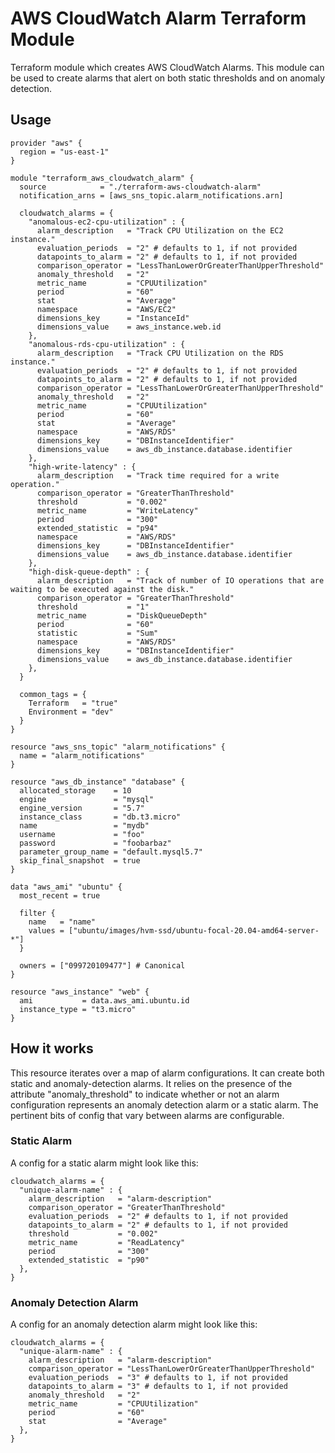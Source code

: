 # AWS CloudWatch Alarm Terraform Module

Terraform module which creates AWS CloudWatch Alarms. This module can be used to create alarms that alert on both static thresholds and on anomaly detection.

## Usage

```hcl
provider "aws" {
  region = "us-east-1"
}

module "terraform_aws_cloudwatch_alarm" {
  source            = "./terraform-aws-cloudwatch-alarm"
  notification_arns = [aws_sns_topic.alarm_notifications.arn]

  cloudwatch_alarms = {
    "anomalous-ec2-cpu-utilization" : {
      alarm_description   = "Track CPU Utilization on the EC2 instance."
      evaluation_periods  = "2" # defaults to 1, if not provided
      datapoints_to_alarm = "2" # defaults to 1, if not provided
      comparison_operator = "LessThanLowerOrGreaterThanUpperThreshold"
      anomaly_threshold   = "2"
      metric_name         = "CPUUtilization"
      period              = "60"
      stat                = "Average"
      namespace           = "AWS/EC2"
      dimensions_key      = "InstanceId"
      dimensions_value    = aws_instance.web.id
    },
    "anomalous-rds-cpu-utilization" : {
      alarm_description   = "Track CPU Utilization on the RDS instance."
      evaluation_periods  = "2" # defaults to 1, if not provided
      datapoints_to_alarm = "2" # defaults to 1, if not provided
      comparison_operator = "LessThanLowerOrGreaterThanUpperThreshold"
      anomaly_threshold   = "2"
      metric_name         = "CPUUtilization"
      period              = "60"
      stat                = "Average"
      namespace           = "AWS/RDS"
      dimensions_key      = "DBInstanceIdentifier"
      dimensions_value    = aws_db_instance.database.identifier
    },
    "high-write-latency" : {
      alarm_description   = "Track time required for a write operation."
      comparison_operator = "GreaterThanThreshold"
      threshold           = "0.002"
      metric_name         = "WriteLatency"
      period              = "300"
      extended_statistic  = "p94"
      namespace           = "AWS/RDS"
      dimensions_key      = "DBInstanceIdentifier"
      dimensions_value    = aws_db_instance.database.identifier
    },
    "high-disk-queue-depth" : {
      alarm_description   = "Track of number of IO operations that are waiting to be executed against the disk."
      comparison_operator = "GreaterThanThreshold"
      threshold           = "1"
      metric_name         = "DiskQueueDepth"
      period              = "60"
      statistic           = "Sum"
      namespace           = "AWS/RDS"
      dimensions_key      = "DBInstanceIdentifier"
      dimensions_value    = aws_db_instance.database.identifier
    },
  }

  common_tags = {
    Terraform   = "true"
    Environment = "dev"
  }
}

resource "aws_sns_topic" "alarm_notifications" {
  name = "alarm_notifications"
}

resource "aws_db_instance" "database" {
  allocated_storage    = 10
  engine               = "mysql"
  engine_version       = "5.7"
  instance_class       = "db.t3.micro"
  name                 = "mydb"
  username             = "foo"
  password             = "foobarbaz"
  parameter_group_name = "default.mysql5.7"
  skip_final_snapshot  = true
}

data "aws_ami" "ubuntu" {
  most_recent = true

  filter {
    name   = "name"
    values = ["ubuntu/images/hvm-ssd/ubuntu-focal-20.04-amd64-server-*"]
  }

  owners = ["099720109477"] # Canonical
}

resource "aws_instance" "web" {
  ami           = data.aws_ami.ubuntu.id
  instance_type = "t3.micro"
}
```

## How it works

This resource iterates over a map of alarm configurations. It can create both static and anomaly-detection alarms. It relies on the presence of the attribute "anomaly_threshold" to indicate whether or not an alarm configuration represents an anomaly detection alarm or a static alarm. The pertinent bits of config that vary between alarms are configurable.

### Static Alarm

A config for a static alarm might look like this:

```hcl
cloudwatch_alarms = {
  "unique-alarm-name" : {
    alarm_description   = "alarm-description"
    comparison_operator = "GreaterThanThreshold"
    evaluation_periods  = "2" # defaults to 1, if not provided
    datapoints_to_alarm = "2" # defaults to 1, if not provided
    threshold           = "0.002"
    metric_name         = "ReadLatency"
    period              = "300"
    extended_statistic  = "p90"
  },
}
```

### Anomaly Detection Alarm

A config for an anomaly detection alarm might look like this:

```hcl
cloudwatch_alarms = {
  "unique-alarm-name" : {
    alarm_description   = "alarm-description"
    comparison_operator = "LessThanLowerOrGreaterThanUpperThreshold"
    evaluation_periods  = "3" # defaults to 1, if not provided
    datapoints_to_alarm = "3" # defaults to 1, if not provided
    anomaly_threshold   = "2"
    metric_name         = "CPUUtilization"
    period              = "60"
    stat                = "Average"
  },
}
```
